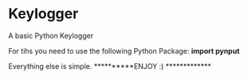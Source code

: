 # Keylogger
A basic Python Keylogger

For tihs you need to use the following Python Package:
******import pynput******

Everything else is simple.
**********ENJOY :) *************


